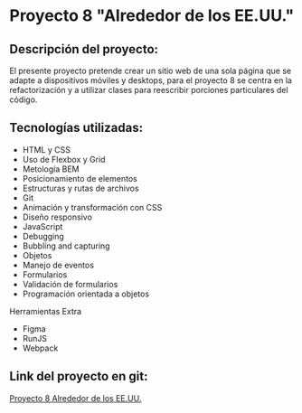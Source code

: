 # Proyecto 8 "Alrededor de los EE.UU."

## Descripción del proyecto:

El presente proyecto pretende crear un sitio web de una sola página que se adapte a dispositivos móviles y desktops, para el proyecto 8 se centra en la refactorización y a utilizar clases para reescribir porciones particulares del código.

## Tecnologías utilizadas:

- HTML y CSS
- Uso de Flexbox y Grid
- Metología BEM
- Posicionamiento de elementos
- Estructuras y rutas de archivos
- Git
- Animación y transformación con CSS
- Diseño responsivo
- JavaScript
- Debugging
- Bubbling and capturing
- Objetos
- Manejo de eventos
- Formularios
- Validación de formularios
- Programación orientada a objetos

Herramientas Extra

- Figma
- RunJS
- Webpack

## Link del proyecto en git:

[Proyecto 8 Alrededor de los EE.UU.](https://dimaldon.github.io/web_project_4_esp.io/)
